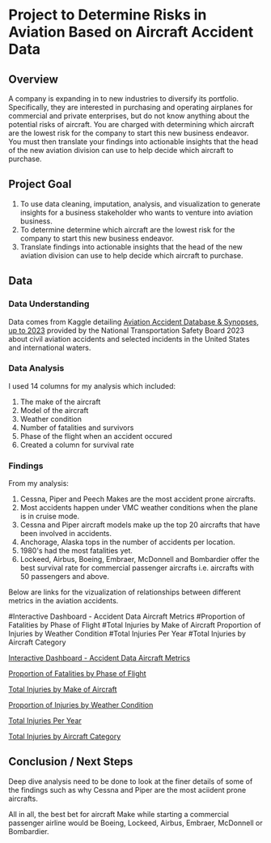 # Project to Determine Risks in Aviation Based on Aircraft Accident Data

## Overview

A company is expanding in to new industries to diversify its portfolio. Specifically, they are interested in purchasing and operating airplanes for commercial and private enterprises, but do not know anything about the potential risks of aircraft. You are charged with determining which aircraft are the lowest risk for the company to start this new business endeavor. You must then translate your findings into actionable insights that the head of the new aviation division can use to help decide which aircraft to purchase.


## Project Goal

1. To use data cleaning, imputation, analysis, and visualization to generate insights for a business stakeholder who wants to venture into aviation business.
2. To determine determine which aircraft are the lowest risk for the company to start this new business endeavor. 
3. Translate findings into actionable insights that the head of the new aviation division can use to help decide which aircraft to purchase.

## Data

### Data Understanding

Data comes from Kaggle detailing <a href="https://www.kaggle.com/datasets/khsamaha/aviation-accident-database-synopses" target="_blank">Aviation Accident Database & Synopses, up to 2023</a> provided by the National Transportation Safety Board 2023 about civil aviation accidents and selected incidents in the United States and international waters.


### Data Analysis

I used 14 columns for my analysis which included:
1. The make of the aircraft
2. Model of the aircraft
3. Weather condition
4. Number of fatalities and survivors
5. Phase of the flight when an accident occured
6. Created a column for survival rate

### Findings

From my analysis:

1. Cessna, Piper and Peech Makes are the most accident prone aircrafts.
2. Most accidents happen under VMC weather conditions when the plane is in cruise mode.
3. Cessna and Piper aircraft models make up the top 20 aircrafts that have been involved in accidents.
4. Anchorage, Alaska tops in the number of accidents per location.
5. 1980's had the most fatalities yet.
6. Lockeed, Airbus, Boeing, Embraer, McDonnell and Bombardier offer the best survival rate for commercial passenger aircrafts i.e. aircrafts with 50 passengers and above.

Below are links for the vizualization of relationships between different metrics in the aviation accidents.


#Interactive Dashboard - Accident Data Aircraft Metrics
#Proportion of Fatalities by Phase of Flight
#Total Injuries by Make of Aircraft
Proportion of Injuries by Weather Condition
#Total Injuries Per Year
#Total Injuries by Aircraft Category

<a href="https://public.tableau.com/app/profile/henry.kemboi/viz/Dashboard-AccidentDataAircraftMetrics/LowestRiskAircraft" target="_blank">Interactive Dashboard - Accident Data Aircraft Metrics</a>

<a href="https://public.tableau.com/app/profile/henry.kemboi/viz/ProportionofFatalitiesbyPhaseofFlight/ProportionofFatalitiesbyPhaseofFlight" target="_blank">Proportion of Fatalities by Phase of Flight</a>

<a href="https://public.tableau.com/app/profile/henry.kemboi/viz/TotalInjuriesbyMakeofAircraft/TotalInjuriesbyMakeofAircraft" target="_blank">Total Injuries by Make of Aircraft</a>

<a href="https://public.tableau.com/app/profile/henry.kemboi/viz/ProportionofInjuriesbyWeatherCondition/ProportionofInjuriesbyWeatherCondition?publish=yes" target="_blank">Proportion of Injuries by Weather Condition</a>

<a href="https://public.tableau.com/app/profile/henry.kemboi/viz/TotalInjuriesbyAircraftCategory/TotalInjuriesbyAircraftCategory" target="_blank">Total Injuries Per Year</a>

<a href="https://public.tableau.com/app/profile/henry.kemboi/viz/TotalInjuriesbyAircraftCategory/TotalInjuriesbyAircraftCategory" target="_blank">Total Injuries by Aircraft Category</a>


## Conclusion / Next Steps

Deep dive analysis need to be done to look at the finer details of some of the findings such as why Cessna and Piper are the most aciident prone aircrafts.

All in all, the best bet for aircraft Make while starting a commercial passenger airline would be Boeing, Lockeed, Airbus, Embraer, McDonnell or Bombardier. 